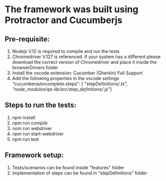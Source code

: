 # The framework was built using Protractor and Cucumberjs

## Pre-requisite:
1. Nodejs V.12 is required to compile and run the tests
2. Chromedriver V.127 is referenced. If your system has a different please download the correct version of Chromedriver and place it inside the browserDrivers folder
3. Install the vscode extension: Cucumber (Gherkin) Full Support
4. Add the following properties in the vscode settings
        "cucumberautocomplete.steps": [
        "stepDefinitions/*.ts",
        "node_modules/qa-lib/src/step_definitions/*.js"]

## Steps to run the tests:
1. npm install
2. npm run compile
3. nom run webdriver
4. npm run start-webdriver
5. npm run test

## Framework setup:
1. Tests/scenarios can be found inside "features" folder
2. Implementation of steps can be found in "stepDefinitions" folder


